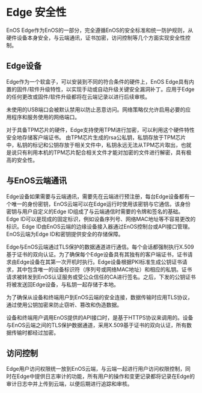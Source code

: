 # Edge 安全性

EnOS Edge作为EnOS的一部分，完全遵循EnOS的安全标准和统一防护规则，从硬件设备本身安全，与云端通讯，证书加密，访问控制等几个方面实现安全性控制。

## Edge设备

Edge作为一个软盒子，可以安装到不同的符合条件的硬件上，EnOS Edge具有内置的固件/软件升级特性，以实现手动或自动升级关键安全漏洞补丁。应用于Edge的任何更改或固件/软件升级都将在云端记录以进行后续审核。

未使用的USB端口会被默认禁用以防止恶意访问。网络策略仅允许启用必要的应用程序和服务使用的网络端口。

对于具备TPM芯片的硬件，Edge支持使用TPM进行加密，可以利用这个硬件特性安全地存储客户端证书。 由TPM芯片生成的rsa公私钥，私钥存放于TPM芯片中，私钥的标记和公钥存放于相关文件中，私钥永远无法从TPM芯片取出，也就是说只有利用本机的TPM芯片配合相关文件才能对加密的文件进行解密，具有极高的安全性。


## 与EnOS云端通讯

Edge设备如果需要与云端通讯，需要先在云端进行预注册，每台Edge设备都有一个唯一的身份密钥，EnOS云端可以在Edge运行时使用该密钥与它通信。该身份密钥与用户自定义的Edge ID组成了与云端通信时需要的令牌和签名的基础。Edge ID可以是现成的固定标识，例如设备序列号、网络MAC地址等不容易更改的标识。Edge ID由EnOS云端的边缘设备接入器通过EnOS控制台或API接口管理。EnOS云端为Edge ID和密钥提供安全的存储保障。

Edge与EnOS云端通过TLS保护的数据通道进行通信。每个会话都强制执行X.509基于证书的双向认证。为了确保每个Edge设备具有其独有的客户端证书，证书请求由Edge设备在其第一次开机时执行。Edge设备根据PKI标准生成公钥证书请求，其中包含唯一的设备标识符（序列号或网络MAC地址）和相应的私钥。证书请求被转发到EnOS认证服务或受公众信任的CA进行签名。之后，下发的公钥证书将被发送回Edge设备，与私钥一起存储于本地。

为了确保从设备和终端用户到EnOS云端的安全连接，数据传输时应用TLS协议，通过使用公钥加密来防止窃听、篡改和伪造数据。

设备和终端用户调用EnOS提供的API接口时，是基于HTTPS协议来调用的。设备与EnOS云端之间的TLS保护数据通道，采用X.509基于证书的双向认证，所有数据传输时都经过加密。


## 访问控制

Edge用户访问权限统一放到EnOS云端，与云端一起进行用户访问权限控制，同时在Edge中提供日志审计的功能，所有用户的操作和变更记录都将记录在Edge的审计日志中并上传到云端，以便后期进行追踪和审核。



